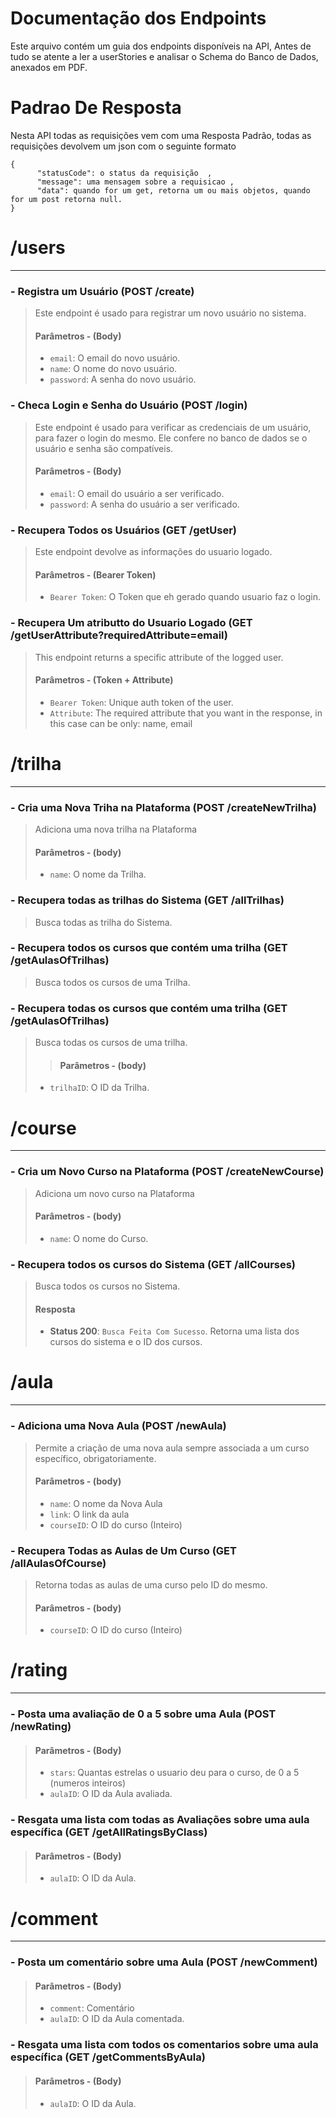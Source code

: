 # Documentação dos Endpoints
Este arquivo contém um guia dos endpoints disponíveis na API, Antes de tudo se atente a ler a userStories e analisar o Schema do Banco de Dados, anexados em PDF.

# Padrao De Resposta
Nesta API todas as requisições vem com uma Resposta Padrão, todas as requisições devolvem um json com o seguinte formato 

    {
	      "statusCode": o status da requisição  ,
	      "message": uma mensagem sobre a requisicao ,
	      "data": quando for um get, retorna um ou mais objetos, quando for um post retorna null. 
    }

# /users

---

### - Registra um Usuário (POST /create)
> Este endpoint é usado para registrar um novo usuário no sistema.
> #### Parâmetros - (Body)
> - `email`: O email do novo usuário.
> - `name`: O nome do novo usuário.
> - `password`: A senha do novo usuário.

### - Checa Login e Senha do Usuário (POST /login)
> Este endpoint é usado para verificar as credenciais de um usuário, para fazer o login do mesmo. Ele confere no banco de dados se o usuário e senha são compatíveis.
> #### Parâmetros - (Body)
> - `email`: O email do usuário a ser verificado.
> - `password`: A senha do usuário a ser verificado.

### - Recupera Todos os Usuários (GET /getUser)
> Este endpoint  devolve as informações do usuario logado.
> #### Parâmetros - (Bearer Token)
> - `Bearer Token`: O Token que eh gerado quando usuario faz o login.

### - Recupera Um atributto do Usuario Logado (GET /getUserAttribute?requiredAttribute=email)
> This endpoint returns a specific attribute of the logged user.
> #### Parâmetros - (Token + Attribute)
> - `Bearer Token`: Unique auth token of the user. 
> - `Attribute`: The required attribute that you want in the response, in this case can be only: name, email

# /trilha

---

### - Cria uma Nova Triha na Plataforma (POST /createNewTrilha)
> Adiciona uma nova trilha na Plataforma
> #### Parâmetros - (body)
> - `name`: O nome da Trilha.

### - Recupera todas as trilhas do Sistema (GET /allTrilhas)
> Busca todas as trilha do Sistema.

### - Recupera todos os cursos que contém uma trilha (GET /getAulasOfTrilhas)
> Busca todos os cursos de uma Trilha.

### - Recupera todas os cursos que contém uma trilha (GET /getAulasOfTrilhas)
> Busca todas os cursos de uma trilha.
> > #### Parâmetros - (body)
> - `trilhaID`: O ID da Trilha.


# /course

---

### - Cria um Novo Curso na Plataforma (POST /createNewCourse)
> Adiciona um novo curso na Plataforma
> #### Parâmetros - (body)
> - `name`: O nome do Curso.

### - Recupera todos os cursos do Sistema (GET /allCourses)
> Busca todos os cursos no Sistema.
> #### Resposta
> - **Status 200**: `Busca Feita Com Sucesso`. Retorna uma lista dos cursos do sistema e o ID dos cursos.


# /aula

---

### - Adiciona uma Nova Aula (POST /newAula)
> Permite a criação de uma nova aula sempre associada a um curso específico, obrigatoriamente.
> #### Parâmetros - (body)
> - `name`: O nome da Nova Aula
> - `link`: O link da aula
> - `courseID`: O ID do curso (Inteiro)

### - Recupera Todas as Aulas de Um Curso (GET /allAulasOfCourse)
> Retorna todas as aulas de uma curso pelo ID do mesmo.
> #### Parâmetros - (body)
> - `courseID`: O ID do curso (Inteiro)

# /rating

---

### - Posta uma avaliação de 0 a 5 sobre uma Aula (POST /newRating)
> #### Parâmetros - (Body)
> - `stars`: Quantas estrelas o usuario deu para o curso, de 0 a 5 (numeros inteiros)
> - `aulaID`: O ID da Aula avaliada.

### - Resgata uma lista com todas as Avaliações sobre uma aula específica (GET /getAllRatingsByClass)
> #### Parâmetros - (Body)
> - `aulaID`: O ID da Aula.


# /comment

---

### - Posta um comentário sobre uma Aula (POST /newComment)
> #### Parâmetros - (Body)
> - `comment`: Comentário
> - `aulaID`: O ID da Aula comentada.

### - Resgata uma lista com todos os comentarios sobre uma aula específica (GET /getCommentsByAula)
> #### Parâmetros - (Body)
> - `aulaID`: O ID da Aula.



